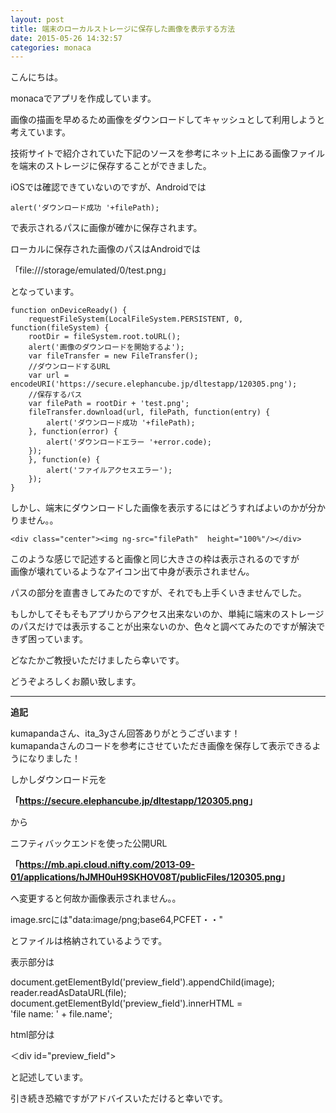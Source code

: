 ```yaml
---
layout: post
title: 端末のローカルストレージに保存した画像を表示する方法
date: 2015-05-26 14:32:57
categories: monaca
---
```

<!-- {% raw %} -->
<p>こんにちは。</p>

<p>monacaでアプリを作成しています。</p>

<p>画像の描画を早めるため画像をダウンロードしてキャッシュとして利用しようと考えています。</p>

<p>技術サイトで紹介されていた下記のソースを参考にネット上にある画像ファイルを端末のストレージに保存することができました。</p>

<p>iOSでは確認できていないのですが、Androidでは</p>

<pre><code>alert('ダウンロード成功 '+filePath);
</code></pre>

<p>で表示されるパスに画像が確かに保存されます。</p>

<p>ローカルに保存された画像のパスはAndroidでは</p>

<p>「file:///storage/emulated/0/test.png」</p>

<p>となっています。</p>

<pre><code>function onDeviceReady() {
    requestFileSystem(LocalFileSystem.PERSISTENT, 0, function(fileSystem) {
    rootDir = fileSystem.root.toURL();
    alert('画像のダウンロードを開始するよ');
    var fileTransfer = new FileTransfer();
    //ダウンロードするURL
    var url = encodeURI('https://secure.elephancube.jp/dltestapp/120305.png');
    //保存するパス
    var filePath = rootDir + 'test.png';
    fileTransfer.download(url, filePath, function(entry) {
        alert('ダウンロード成功 '+filePath);
    }, function(error) {
        alert('ダウンロードエラー '+error.code);
    });
    }, function(e) {
        alert('ファイルアクセスエラー');
    });
}
</code></pre>

<p>しかし、端末にダウンロードした画像を表示するにはどうすればよいのかが分かりません。。</p>

<pre><code>&lt;div class="center"&gt;&lt;img ng-src="filePath"  height="100%"/&gt;&lt;/div&gt;
</code></pre>

<p>このような感じで記述すると画像と同じ大きさの枠は表示されるのですが<br>
画像が壊れているようなアイコン出て中身が表示されません。</p>

<p>パスの部分を直書きしてみたのですが、それでも上手くいきませんでした。</p>

<p>もしかしてそもそもアプリからアクセス出来ないのか、単純に端末のストレージのパスだけでは表示することが出来ないのか、色々と調べてみたのですが解決できず困っています。</p>

<p>どなたかご教授いただけましたら幸いです。</p>

<p>どうぞよろしくお願い致します。</p>

<hr>

<p><strong>追記</strong></p>

<p>kumapandaさん、ita_3yさん回答ありがとうございます！<br>
kumapandaさんのコードを参考にさせていただき画像を保存して表示できるようになりました！</p>

<p>しかしダウンロード元を</p>

<p><strong>「<a href="https://secure.elephancube.jp/dltestapp/120305.png" rel="nofollow">https://secure.elephancube.jp/dltestapp/120305.png</a>」</strong></p>

<p>から</p>

<p>ニフティバックエンドを使った公開URL</p>

<p><strong>「<a href="https://mb.api.cloud.nifty.com/2013-09-01/applications/hJMH0uH9SKHOV08T/publicFiles/120305.png" rel="nofollow">https://mb.api.cloud.nifty.com/2013-09-01/applications/hJMH0uH9SKHOV08T/publicFiles/120305.png</a>」</strong></p>

<p>へ変更すると何故か画像表示されません。。</p>

<p>image.srcには"data:image/png;base64,PCFET・・"</p>

<p>とファイルは格納されているようです。</p>

<p>表示部分は</p>

<p>document.getElementById('preview_field').appendChild(image);<br>
 reader.readAsDataURL(file); <br>
 document.getElementById('preview_field').innerHTML =<br>
 'file name: ' + file.name';</p>

<p>html部分は</p>

<p>＜div id="preview_field">

<p>と記述しています。</p>

<p>引き続き恐縮ですがアドバイスいただけると幸いです。</p>
<!-- {% endraw %} -->
